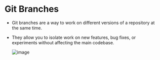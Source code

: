 # Git Branches

- Git branches are a way to work on different versions of a repository at the same time. 
- They allow you to isolate work on new features, bug fixes, or experiments without affecting the main codebase.

  ![image](https://github.com/user-attachments/assets/5fdcffc5-f519-4d1b-8df9-04983f885001)

  
